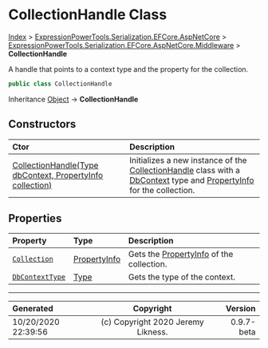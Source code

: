 ﻿# CollectionHandle Class

[Index](../index.md) > [ExpressionPowerTools.Serialization.EFCore.AspNetCore](ExpressionPowerTools.Serialization.EFCore.AspNetCore.a.md) > [ExpressionPowerTools.Serialization.EFCore.AspNetCore.Middleware](ExpressionPowerTools.Serialization.EFCore.AspNetCore.Middleware.n.md) > **CollectionHandle**

A handle that points to a context type and the property for the collection.

```csharp
public class CollectionHandle
```

Inheritance [Object](https://docs.microsoft.com/dotnet/api/system.object) → **CollectionHandle**

## Constructors

| Ctor | Description |
| :-- | :-- |
| [CollectionHandle(Type dbContext, PropertyInfo collection)](ExpressionPowerTools.Serialization.EFCore.AspNetCore.Middleware.CollectionHandle.ctor.md#collectionhandletype-dbcontext-propertyinfo-collection) | Initializes a new instance of the [CollectionHandle](ExpressionPowerTools.Serialization.EFCore.AspNetCore.Middleware.CollectionHandle.cs.md) class with            a [DbContext](https://docs.microsoft.com/dotnet/api/microsoft.entityframeworkcore.dbcontext) type and [PropertyInfo](https://docs.microsoft.com/dotnet/api/system.reflection.propertyinfo) for the collection. |
## Properties

| Property | Type | Description |
| :-- | :-- | :-- |
| [`Collection`](ExpressionPowerTools.Serialization.EFCore.AspNetCore.Middleware.CollectionHandle.Collection.prop.md) | [PropertyInfo](https://docs.microsoft.com/dotnet/api/system.reflection.propertyinfo) | Gets the [PropertyInfo](https://docs.microsoft.com/dotnet/api/system.reflection.propertyinfo) of the collection. |
| [`DbContextType`](ExpressionPowerTools.Serialization.EFCore.AspNetCore.Middleware.CollectionHandle.DbContextType.prop.md) | [Type](https://docs.microsoft.com/dotnet/api/system.type) | Gets the type of the context. |


---

| Generated | Copyright | Version |
| :-- | :-: | --: |
| 10/20/2020 22:39:56 | (c) Copyright 2020 Jeremy Likness. | 0.9.7-beta |
